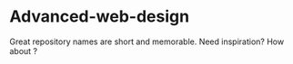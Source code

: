 # Advanced-web-design
Great repository names are short and memorable. Need inspiration? How about   ?
